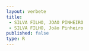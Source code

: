 ```yaml
---
layout: verbete
title:
 - SILVA FILHO, JOAO PINHEIRO
 - SILVA FILHO, João Pinheiro
published: false
type: R
---
```


